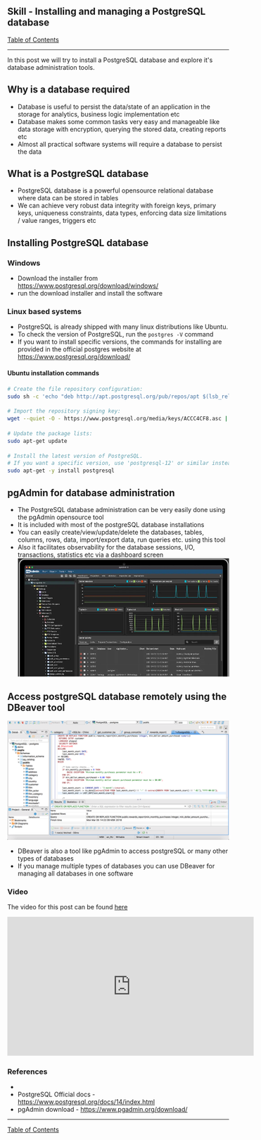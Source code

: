 ## Skill - Installing and managing a PostgreSQL database
[Table of Contents](https://nagasudhir.blogspot.com/2020/04/taming-python-table-of-contents.html)

<hr/>
In this post we will try to install a PostgreSQL database and explore it's database administration tools.

## Why is a database required
* Database is useful to persist the data/state of an application in the storage for analytics, business logic implementation etc
* Database makes some common tasks very easy and manageable like  data storage with encryption, querying the stored data, creating reports etc
* Almost all practical software systems will require a database to persist the data

## What is a PostgreSQL database
* PostgreSQL database is a powerful opensource relational database where data can be stored in tables
* We can achieve very robust data integrity with foreign keys, primary keys, uniqueness constraints, data types, enforcing data size limitations / value ranges, triggers etc

## Installing PostgreSQL database
### Windows
* Download the installer from https://www.postgresql.org/download/windows/
* run the download installer and install the software
### Linux based systems
* PostgreSQL is already shipped with many linux distributions like Ubuntu. 
* To check the version of PostgreSQL, run the ```postgres -V``` command
* If you want to install specific versions, the commands for installing are provided in the official postgres website at https://www.postgresql.org/download/
#### Ubuntu installation commands
```bash
# Create the file repository configuration:
sudo sh -c 'echo "deb http://apt.postgresql.org/pub/repos/apt $(lsb_release -cs)-pgdg main" > /etc/apt/sources.list.d/pgdg.list'

# Import the repository signing key:
wget --quiet -O - https://www.postgresql.org/media/keys/ACCC4CF8.asc | sudo apt-key add -

# Update the package lists:
sudo apt-get update

# Install the latest version of PostgreSQL.
# If you want a specific version, use 'postgresql-12' or similar instead of 'postgresql':
sudo apt-get -y install postgresql
```
## pgAdmin for database administration
* The PostgreSQL database administration can be very easily done using the  pgAdmin opensource tool
* It is included with most of the postgreSQL database installations
* You can easily create/view/update/delete the databases, tables, columns, rows, data, import/export data, run queries etc. using this tool
* Also it facilitates observability for the database sessions, I/O, transactions, statistics etc via a dashboard screen
![pgAdmin_snap](https://github.com/nagasudhirpulla/taming_python/raw/master/blog/skills/assets/img/pgAdmin_snap.png)
## Access postgreSQL database remotely using the DBeaver tool
![DBeaver_demo](https://github.com/nagasudhirpulla/taming_python/raw/master/blog/skills/assets/img/DBeaver_demo.png)
* DBeaver is also a tool like pgAdmin to access postgreSQL or many other types of databases
* If you manage multiple types of databases you can use DBeaver for managing all databases in one software

### Video
The video for this post can be found [here](https://youtu.be/ErUPLbqXiB8)

<iframe width="560" height="315" src="https://www.youtube.com/embed/ErUPLbqXiB8" title="YouTube video player" frameborder="0" allow="accelerometer; autoplay; clipboard-write; encrypted-media; gyroscope; picture-in-picture" allowfullscreen></iframe>

### References
* 
* PostgreSQL Official docs - https://www.postgresql.org/docs/14/index.html
* pgAdmin download - https://www.pgadmin.org/download/

<hr/>

[Table of Contents](https://nagasudhir.blogspot.com/2020/04/taming-python-table-of-contents.html)


<!--stackedit_data:
eyJoaXN0b3J5IjpbMjA5NzM1NDg4OF19
-->